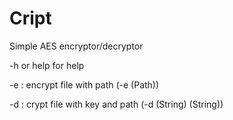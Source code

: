 # Cript
Simple AES encryptor/decryptor

-h or help for help

-e : encrypt file with path (-e (Path))

-d : crypt file with key and path (-d (String) (String))
